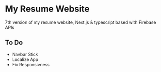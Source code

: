 # My Resume Website

7th version of my resume website, Next.js & typescript based with Firebase APIs

## To Do

- Navbar Stick
- Localize App
- Fix Responsivness

